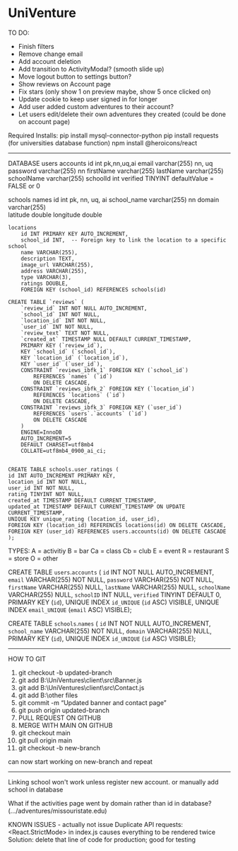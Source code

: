 # UniVenture

TO DO:
- Finish filters
- Remove change email
- Add account deletion
- Add transition to ActivityModal? (smooth slide up)
- Move logout button to settings button?
- Show reviews on Account page
- Fix stars (only show 1 on preview maybe, show 5 once clicked on)
- Update cookie to keep user signed in for longer
- Add user added custom adventures to their account?
- Let users edit/delete their own adventures they created (could be done on account page)



Required Installs:
pip install mysql-connector-python
pip install requests (for universities database function)
npm install @heroicons/react

-----------------------------------------------------------------

DATABASE
users
    accounts
        id        int            pk,nn,uq,ai
        email     varchar(255)   nn, uq
        password  varchar(255)   nn
        firstName varchar(255)
        lastName  varchar(255)
        schoolName varchar(255)
        schoolId  int
        verified    TINYINT     defaultValue = FALSE or 0    

schools
    names
        id            int            pk, nn, uq, ai
        school_name   varchar(255)   nn
        domain        varchar(255)   
        latitude double
        longitude double

    locations
        id INT PRIMARY KEY AUTO_INCREMENT,
        school_id INT,  -- Foreign key to link the location to a specific school
        name VARCHAR(255),
        description TEXT,
        image_url VARCHAR(255),
        address VARCHAR(255),
        type VARCHAR(3),
        ratings DOUBLE,
        FOREIGN KEY (school_id) REFERENCES schools(id)
    
    CREATE TABLE `reviews` (
        `review_id` INT NOT NULL AUTO_INCREMENT,
        `school_id` INT NOT NULL,
        `location_id` INT NOT NULL,
        `user_id` INT NOT NULL,
        `review_text` TEXT NOT NULL,
        `created_at` TIMESTAMP NULL DEFAULT CURRENT_TIMESTAMP,
        PRIMARY KEY (`review_id`),
        KEY `school_id` (`school_id`),
        KEY `location_id` (`location_id`),
        KEY `user_id` (`user_id`),
        CONSTRAINT `reviews_ibfk_1` FOREIGN KEY (`school_id`) 
            REFERENCES `names` (`id`) 
            ON DELETE CASCADE,
        CONSTRAINT `reviews_ibfk_2` FOREIGN KEY (`location_id`) 
            REFERENCES `locations` (`id`) 
            ON DELETE CASCADE,
        CONSTRAINT `reviews_ibfk_3` FOREIGN KEY (`user_id`) 
            REFERENCES `users`.`accounts` (`id`) 
            ON DELETE CASCADE
        ) 
        ENGINE=InnoDB 
        AUTO_INCREMENT=5 
        DEFAULT CHARSET=utf8mb4 
        COLLATE=utf8mb4_0900_ai_ci;


    CREATE TABLE schools.user_ratings (
    id INT AUTO_INCREMENT PRIMARY KEY,
    location_id INT NOT NULL,
    user_id INT NOT NULL,
    rating TINYINT NOT NULL,
    created_at TIMESTAMP DEFAULT CURRENT_TIMESTAMP,
    updated_at TIMESTAMP DEFAULT CURRENT_TIMESTAMP ON UPDATE CURRENT_TIMESTAMP,
    UNIQUE KEY unique_rating (location_id, user_id),
    FOREIGN KEY (location_id) REFERENCES locations(id) ON DELETE CASCADE,
    FOREIGN KEY (user_id) REFERENCES users.accounts(id) ON DELETE CASCADE
    );
    


TYPES:
A = activitiy
B = bar
Ca = class
Cb = club
E = event
R = restaurant
S = store
O = other


CREATE TABLE `users`.`accounts` (
  `id` INT NOT NULL AUTO_INCREMENT,
  `email` VARCHAR(255) NOT NULL,
  `password` VARCHAR(255) NOT NULL,
  `firstName` VARCHAR(255) NULL,
  `lastName` VARCHAR(255) NULL,
  `schoolName` VARCHAR(255) NULL,
  `schoolID` INT NULL,
  `verified` TINYINT DEFAULT 0, 
  PRIMARY KEY (`id`),
  UNIQUE INDEX `id_UNIQUE` (`id` ASC) VISIBLE,
  UNIQUE INDEX `email_UNIQUE` (`email` ASC) VISIBLE);
  

CREATE TABLE `schools`.`names` (
  `id` INT NOT NULL AUTO_INCREMENT,
  `school_name` VARCHAR(255) NOT NULL,
  `domain` VARCHAR(255) NULL,
  PRIMARY KEY (`id`),
  UNIQUE INDEX `id_UNIQUE` (`id` ASC) VISIBLE);





-----------------------------------------------------------------

HOW TO GIT
1. git checkout -b updated-branch
2. git add B:\UniVentures\client\src\Banner.js
2. git add B:\UniVentures\client\src\Contact.js
2. git add B:\other files
3. git commit -m “Updated banner and contact page”
4. git push origin updated-branch
5. PULL REQUEST ON GITHUB
6. MERGE WITH MAIN ON GITHUB
7. git checkout main
8. git pull origin main
9. git checkout -b new-branch


can now start working on new-branch and repeat

------------------------------------------------------------------

Linking school won't work unless register new account. or manually add school in database

What if the activities page went by domain rather than id in database? (.../adventures/missouristate.edu)

KNOWN ISSUES - actually not issue
Duplicate API requests:
    <React.StrictMode> in index.js causes everything to be rendered twice
    Solution: delete that line of code for production; good for testing

